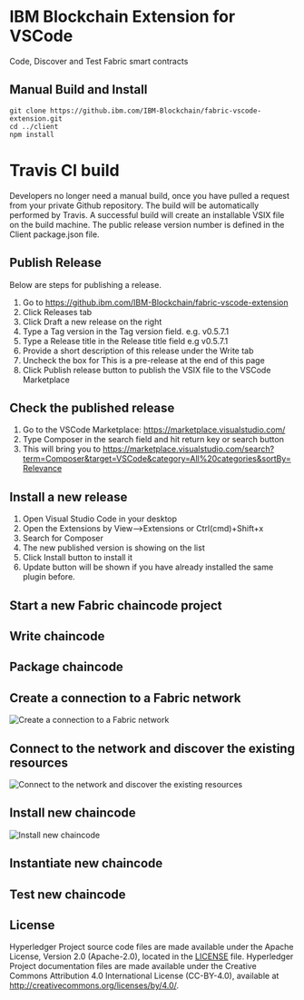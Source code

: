 # IBM Blockchain Extension for VSCode

Code, Discover and Test Fabric smart contracts


## Manual Build and Install

```
git clone https://github.ibm.com/IBM-Blockchain/fabric-vscode-extension.git
cd ../client
npm install
```

# Travis CI build
Developers no longer need a manual build, once you have pulled a request from your private Github repository. The build will be automatically performed by Travis.
A successful build will create an installable VSIX file on the build machine. 
The public release version number is defined in the Client package.json file. 

## Publish Release
Below are steps for publishing a release.
1. Go to https://github.ibm.com/IBM-Blockchain/fabric-vscode-extension
2. Click Releases tab
3. Click Draft a new release on the right
4. Type a Tag version in the Tag version field. e.g. v0.5.7.1
5. Type a Release title in the Release title field e.g v0.5.7.1
6. Provide a short description of this release under the Write tab
7. Uncheck the box for This is a pre-release at the end of this page
8. Click Publish release button to publish the VSIX file to the VSCode Marketplace

## Check the published release
1. Go to the VSCode Marketplace: https://marketplace.visualstudio.com/
2. Type Composer in the search field and hit return key or search button
3. This will bring you to https://marketplace.visualstudio.com/search?term=Composer&target=VSCode&category=All%20categories&sortBy=Relevance

## Install a new release
1. Open Visual Studio Code in your desktop
2. Open the Extensions by View-->Extensions or Ctrl(cmd)+Shift+x 
3. Search for Composer
4. The new published version is showing on the list
5. Click Install button to install it
6. Update button will be shown if you have already installed the same plugin before.


## Start a new Fabric chaincode project


## Write chaincode


## Package chaincode


## Create a connection to a Fabric network
![Create a connection to a Fabric network](https://github.com/simran-sohanpal/fabric-vscode-extension/blob/master/create%20fabric%20connection.png "Create a connection to a Fabric network")

## Connect to the network and discover the existing resources
![Connect to the network and discover the existing resources](https://github.com/simran-sohanpal/fabric-vscode-extension/blob/master/resources.png "Connect to the network and discover the existing resources")

## Install new chaincode
![Install new chaincode](https://github.com/simran-sohanpal/fabric-vscode-extension/blob/master/install%20new%20chaincode.png "Install new chaincode")

## Instantiate new chaincode


## Test new chaincode


## License <a name="license"></a>
Hyperledger Project source code files are made available under the Apache License, Version 2.0 (Apache-2.0), located in the [LICENSE](LICENSE) file. Hyperledger Project documentation files are made available under the Creative Commons Attribution 4.0 International License (CC-BY-4.0), available at http://creativecommons.org/licenses/by/4.0/.
